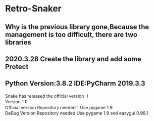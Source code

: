 # Retro-Snaker

Why is the previous library gone,Because the management is too difficult, there are two libraries
---
## 2020.3.28 Create the library and add some Protect<br>
## Python Version:3.8.2 IDE:PyCharm 2019.3.3<br>
Snake has released the official version ！<br>
Version 1.0<br>
Official version Repository needed：Use pygame 1.9<br>
DeBug Version Repository needed:Use pygame 1.9 and easygui 0.98.1<br>


